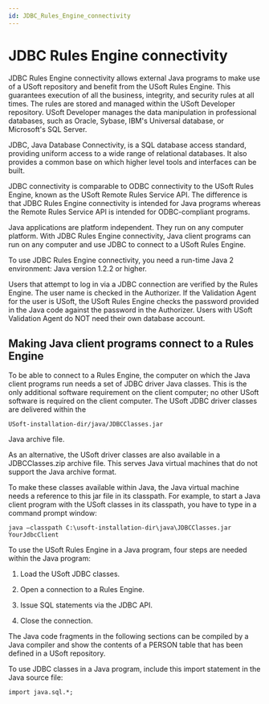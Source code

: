 ```yaml
---
id: JDBC_Rules_Engine_connectivity
---
```


# JDBC Rules Engine connectivity

JDBC Rules Engine connectivity allows external Java programs to make use of a USoft repository and benefit from the USoft Rules Engine. This guarantees execution of all the business, integrity, and security rules at all times. The rules are stored and managed within the USoft Developer repository. USoft Developer manages the data manipulation in professional databases, such as Oracle, Sybase, IBM's Universal database, or Microsoft's SQL Server.

JDBC, Java Database Connectivity, is a SQL database access standard, providing uniform access to a wide range of relational databases. It also provides a common base on which higher level tools and interfaces can be built.

JDBC connectivity is comparable to ODBC connectivity to the USoft Rules Engine, known as the USoft Remote Rules Service API. The difference is that JDBC Rules Engine connectivity is intended for Java programs whereas the Remote Rules Service API is intended for ODBC-compliant programs.

Java applications are platform independent. They run on any computer platform. With JDBC Rules Engine connectivity, Java client programs can run on any computer and use JDBC to connect to a USoft Rules Engine.

To use JDBC Rules Engine connectivity, you need a run-time Java 2 environment: Java version 1.2.2 or higher.

Users that attempt to log in via a JDBC connection are verified by the Rules Engine. The user name is checked in the Authorizer. If the Validation Agent for the user is USoft, the USoft Rules Engine checks the password provided in the Java code against the password in the Authorizer. Users with USoft Validation Agent do NOT need their own database account.

## Making Java client programs connect to a Rules Engine

To be able to connect to a Rules Engine, the computer on which the Java client programs run needs a set of JDBC driver Java classes. This is the only additional software requirement on the client computer; no other USoft software is required on the client computer. The USoft JDBC driver classes are delivered within the

```
USoft-installation-dir/java/JDBCClasses.jar
```

Java archive file.

As an alternative, the USoft driver classes are also available in a JDBCClasses.zip archive file. This serves Java virtual machines that do not support the Java archive format.

To make these classes available within Java, the Java virtual machine needs a reference to this jar file in its classpath. For example, to start a Java client program with the USoft classes in its classpath, you have to type in a command prompt window:

```
java –classpath C:\usoft-installation-dir\java\JDBCClasses.jar YourJdbcClient
```

To use the USoft Rules Engine in a Java program, four steps are needed within the Java program:

1. Load the USoft JDBC classes.

2. Open a connection to a Rules Engine.

3. Issue SQL statements via the JDBC API.

4. Close the connection.

The Java code fragments in the following sections can be compiled by a Java compiler and show the contents of a PERSON table that has been defined in a USoft repository.

To use JDBC classes in a Java program, include this import statement in the Java source file:

```
import java.sql.*;
```

##  